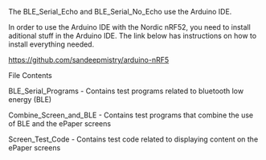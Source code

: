 The BLE_Serial_Echo and BLE_Serial_No_Echo use the Arduino IDE.

In order to use the Arduino IDE with the Nordic nRF52, you need to install aditional stuff in the Arduino IDE. The link below has instructions on how to install everything needed.

https://github.com/sandeepmistry/arduino-nRF5

 
File Contents

BLE_Serial_Programs - Contains test programs related to bluetooth low energy (BLE)

Combine_Screen_and_BLE - Contains test programs that combine the use of BLE and the ePaper screens

Screen_Test_Code - Contains test code related to displaying content on the ePaper screens